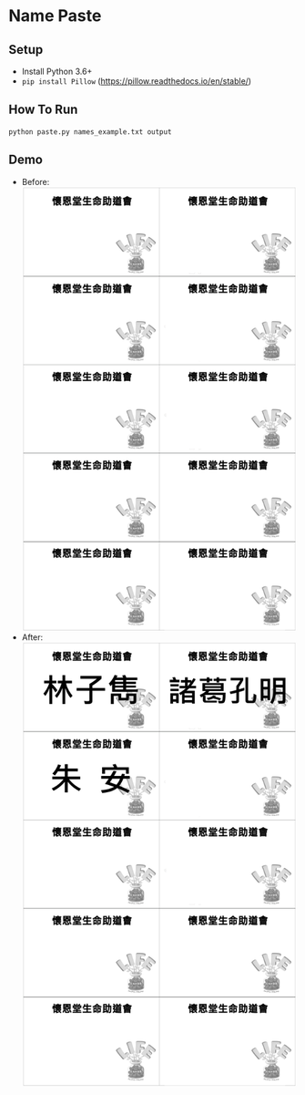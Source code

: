 # Name Paste

## Setup
* Install Python 3.6+
* `pip install Pillow` (<https://pillow.readthedocs.io/en/stable/>)

## How To Run
```
python paste.py names_example.txt output
```

## Demo
* Before: ![base.png](base.png)
* After: ![output0.png](./output0.png)
